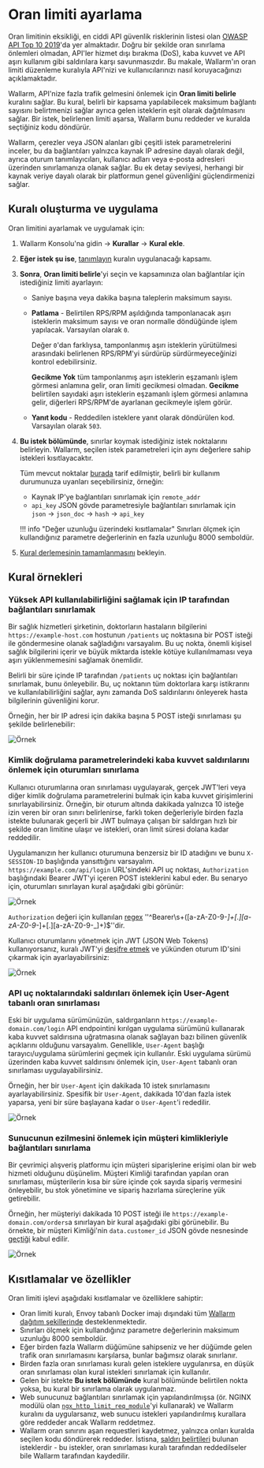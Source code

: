 # Oran limiti ayarlama

Oran limitinin eksikliği, en ciddi API güvenlik risklerinin listesi olan [OWASP API Top 10 2019](https://github.com/OWASP/API-Security/blob/master/editions/2019/en/0xa4-lack-of-resources-and-rate-limiting.md)'da yer almaktadır. Doğru bir şekilde oran sınırlama önlemleri olmadan, API'ler hizmet dışı bırakma (DoS), kaba kuvvet ve API aşırı kullanım gibi saldırılara karşı savunmasızdır. Bu makale, Wallarm'ın oran limiti düzenleme kuralıyla API'nizi ve kullanıcılarınızı nasıl koruyacağınızı açıklamaktadır.

Wallarm, API'nize fazla trafik gelmesini önlemek için **Oran limiti belirle** kuralını sağlar. Bu kural, belirli bir kapsama yapılabilecek maksimum bağlantı sayısını belirtmenizi sağlar ayrıca gelen isteklerin eşit olarak dağıtılmasını sağlar. Bir istek, belirlenen limiti aşarsa, Wallarm bunu reddeder ve kuralda seçtiğiniz kodu döndürür.

Wallarm, çerezler veya JSON alanları gibi çeşitli istek parametrelerini inceler, bu da bağlantıları yalnızca kaynak IP adresine dayalı olarak değil, ayrıca oturum tanımlayıcıları, kullanıcı adları veya e-posta adresleri üzerinden sınırlamanıza olanak sağlar. Bu ek detay seviyesi, herhangi bir kaynak veriye dayalı olarak bir platformun genel güvenliğini güçlendirmenizi sağlar. 

## Kuralı oluşturma ve uygulama

Oran limitini ayarlamak ve uygulamak için:

1. Wallarm Konsolu'na gidin → **Kurallar** → **Kural ekle**.
1. **Eğer istek şu ise**, [tanımlayın](rules.md#branch-description) kuralın uygulanacağı kapsamı.
1. **Sonra**, **Oran limiti belirle**'yi seçin ve kapsamınıza olan bağlantılar için istediğiniz limiti ayarlayın:

    * Saniye başına veya dakika başına taleplerin maksimum sayısı.
    * **Patlama** - Belirtilen RPS/RPM aşıldığında tamponlanacak aşırı isteklerin maksimum sayısı ve oran normalle döndüğünde işlem yapılacak. Varsayılan olarak `0`.

        Değer `0`'dan farklıysa, tamponlanmış aşırı isteklerin yürütülmesi arasındaki belirlenen RPS/RPM'yi sürdürüp sürdürmeyeceğinizi kontrol edebilirsiniz.

        **Gecikme Yok** tüm tamponlanmış aşırı isteklerin eşzamanlı işlem görmesi anlamına gelir, oran limiti gecikmesi olmadan. **Gecikme** belirtilen sayıdaki aşırı isteklerin eşzamanlı işlem görmesi anlamına gelir, diğerleri RPS/RPM'de ayarlanan gecikmeyle işlem görür.

    * **Yanıt kodu** - Reddedilen isteklere yanıt olarak döndürülen kod. Varsayılan olarak `503`.
1. **Bu istek bölümünde**, sınırlar koymak istediğiniz istek noktalarını belirleyin. Wallarm, seçilen istek parametreleri için aynı değerlere sahip istekleri kısıtlayacaktır.

    Tüm mevcut noktalar [burada](request-processing.md) tarif edilmiştir, belirli bir kullanım durumunuza uyanları seçebilirsiniz, örneğin:
    
    * Kaynak IP'ye bağlantıları sınırlamak için `remote_addr`
    * `api_key` JSON gövde parametresiyle bağlantıları sınırlamak için `json` → `json_doc` → `hash` → `api_key`

    !!! info "Değer uzunluğu üzerindeki kısıtlamalar"
        Sınırları ölçmek için kullandığınız parametre değerlerinin en fazla uzunluğu 8000 semboldür.
1. [Kural derlemesinin tamamlanmasını](rules.md) bekleyin.

## Kural örnekleri

<!-- ### API endpoint üzerindeki DoS saldırılarını önlemek için IP bağlantılarını sınırlamak

Kullanıcıların bir listesini döndüren bir UI bölümünüz olduğunu varsayalım, sayfa başına 200 kullanıcı sınırlaması ile. Sayfayı almak için UI, aşağıdaki URL'yi kullanarak sunucuya bir istekte bulunur: `https://example-domain.com/api/users?page=1&size=200`.

Bununla birlikte, bir saldırgan bunu `size` parametresini aşırı büyük bir sayıya (ör. 200,000) değiştirerek sömürebilir, bu da veritabanının yükünü artırabilir ve performans sorunlarına neden olabilir. Bu, API'nin yanıt veremeyecek hale geldiği ve herhangi bir istemciden daha fazla istekte bulunamadığı bir DoS (Hizmet Dışı Bırakma) saldırısı olarak bilinir.

Endpoint'e olan bağlantıları sınırlamak, bu tür saldırıları önlemeye yardımcı olur. Endpoint'e dakikada 1000 bağlantıya kadar olan bağlantıları sınırlayabilirsiniz. Bu, her bir IP'nin dakikada endpoint'e erişmeye çalışan her bir IP'ye uygulandığı anlamına gelir. `remote_address` [noktası](request-processing.md), isteği yapanın IP adresini belirlemek için kullanılır.

![Örnek](../../images/user-guides/rules/rate-limit-for-200-users.png) -->

### Yüksek API kullanılabilirliğini sağlamak için IP tarafından bağlantıları sınırlamak

Bir sağlık hizmetleri şirketinin, doktorların hastaların bilgilerini `https://example-host.com` hostunun `/patients` uç noktasına bir POST isteği ile göndermesine olanak sağladığını varsayalım. Bu uç nokta, önemli kişisel sağlık bilgilerini içerir ve büyük miktarda istekle kötüye kullanılmaması veya aşırı yüklenmemesini sağlamak önemlidir.

Belirli bir süre içinde IP tarafından `/patients` uç noktası için bağlantıları sınırlamak, bunu önleyebilir. Bu, uç noktanın tüm doktorlara karşı istikrarını ve kullanılabilirliğini sağlar, aynı zamanda DoS saldırılarını önleyerek hasta bilgilerinin güvenliğini korur.

Örneğin, her bir IP adresi için dakika başına 5 POST isteği sınırlaması şu şekilde belirlenebilir:

![Örnek](../../images/user-guides/rules/rate-limit-by-ip-for-patients.png)

### Kimlik doğrulama parametrelerindeki kaba kuvvet saldırılarını önlemek için oturumları sınırlama

Kullanıcı oturumlarına oran sınırlaması uygulayarak, gerçek JWT'leri veya diğer kimlik doğrulama parametrelerini bulmak için kaba kuvvet girişimlerini sınırlayabilirsiniz. Örneğin, bir oturum altında dakikada yalnızca 10 isteğe izin veren bir oran sınırı belirlenirse, farklı token değerleriyle birden fazla istekte bulunarak geçerli bir JWT bulmaya çalışan bir saldırgan hızlı bir şekilde oran limitine ulaşır ve istekleri, oran limit süresi dolana kadar reddedilir.

Uygulamanızın her kullanıcı oturumuna benzersiz bir ID atadığını ve bunu `X-SESSION-ID` başlığında yansıttığını varsayalım. `https://example.com/api/login` URL'sindeki API uç noktası, `Authorization` başlığındaki Bearer JWT'yi içeren POST isteklerini kabul eder. Bu senaryo için, oturumları sınırlayan kural aşağıdaki gibi görünür:

![Örnek](../../images/user-guides/rules/rate-limit-for-jwt.png)

`Authorization` değeri için kullanılan [regex](rules.md#condition-type-regex) ''^Bearer\s+([a-zA-Z0-9-_]+[.][a-zA-Z0-9-_]+[.][a-zA-Z0-9-_]+)$''dir.

Kullanıcı oturumlarını yönetmek için JWT (JSON Web Tokens) kullanıyorsanız, kuralı JWT'yi [deşifre etmek](request-processing.md#jwt) ve yükünden oturum ID'sini çıkarmak için ayarlayabilirsiniz:

![Örnek](../../images/user-guides/rules/rate-limit-for-session-in-jwt.png)

### API uç noktalarındaki saldırıları önlemek için User-Agent tabanlı oran sınırlaması

Eski bir uygulama sürümünüzün, saldırganların `https://example-domain.com/login` API endpointini kırılgan uygulama sürümünü kullanarak kaba kuvvet saldırısına uğratmasına olanak sağlayan bazı bilinen güvenlik açıklarını olduğunu varsayalım. Genellikle, `User-Agent` başlığı tarayıcı/uygulama sürümlerini geçmek için kullanılır. Eski uygulama sürümü üzerinden kaba kuvvet saldırısını önlemek için, `User-Agent` tabanlı oran sınırlaması uygulayabilirsiniz.

Örneğin, her bir `User-Agent` için dakikada 10 istek sınırlamasını ayarlayabilirsiniz. Spesifik bir `User-Agent`, dakikada 10'dan fazla istek yaparsa, yeni bir süre başlayana kadar o `User-Agent`'i rededilir.

![Örnek](../../images/user-guides/rules/rate-limit-by-user-agent.png)

<!-- ### DoS saldırılarını önlemek için endpoint tabanlı oran sınırlaması

Oran sınırlaması ayrıca belirli bir süre zarfında belirli bir endpointe yapılabilecek isteklerin sayısı için bir eşik belirlemeyi de içerebilir, örneğin dakikada 60 istek. Bir istemci bu limiti aşırsa, ilave istekler reddedilir.

Bu, DoS saldırılarını önlemeyi ve uygulamanın meşru kullanıcılar için kullanılabilir kalmasını sağlar. Ayrıca, sunucuda yükü azaltabilir, genel uygulama performansını iyileştirebilir ve uygulamanın suistimal veya kötüye kullanılmasını önleyebilir.

Bu belirli durumda, oran sınırlama kuralı, URI tarafından bağlantılara uygulanır, bu da Wallarm'ın otomatik olarak tek bir endpointe yönelen tekrarlanan istekleri tanımasını sağlar. İşte bu kuralın `https://example.com` hostunun bütün endpointlere nasıl çalışacağına dair bir örnek:

* Limit: Dakikada 60 istek (saniye başına 1 istek)
* Patlama: dakikada en fazla 20 isteğe izin ver (bu, trafikte ani bir artış olursa yararlı olabilir)
* Gecikme Yok: 20 fazla isteği eşzamanlı olarak süreci, istekler arasında oran sınırlaması gecikmesi olmaksızın.
* Yanıt kodu: limiti ve patlamayı aşan istekleri 503 kodu ile reddet
* Wallarm, bir tek endpointe hedeflenen tekrarlanan istekleri `uri` [noktası](request-processing.md) ile belirler.

    !!! info "URI'ye sorgu parametreleri dahil edilmez"
        Bu kural, belirtilen alanın herhangi bir yoluna yönelen istekleri sınırlar, herhangi bir sorgu parametresi içermez.

![Örnek](../../images/user-guides/rules/rate-limit-by-uri.png) -->

### Sunucunun ezilmesini önlemek için müşteri kimlikleriyle bağlantıları sınırlama

Bir çevrimiçi alışveriş platformu için müşteri siparişlerine erişimi olan bir web hizmeti olduğunu düşünelim. Müşteri Kimliği tarafından yapılan oran sınırlaması, müşterilerin kısa bir süre içinde çok sayıda sipariş vermesini önleyebilir, bu stok yönetimine ve sipariş hazırlama süreçlerine yük getirebilir.

Örneğin, her müşteriyi dakikada 10 POST isteği ile `https://example-domain.com/orders`a sınırlayan bir kural aşağıdaki gibi görünebilir. Bu örnekte, bir müşteri Kimliği'nin `data.customer_id` JSON gövde nesnesinde [geçtiği](request-processing.md#json_doc) kabul edilir.

![Örnek](../../images/user-guides/rules/rate-limit-by-customer-id.png)

## Kısıtlamalar ve özellikler

Oran limiti işlevi aşağıdaki kısıtlamalar ve özelliklere sahiptir:

* Oran limiti kuralı, Envoy tabanlı Docker imajı dışındaki tüm [Wallarm dağıtım şekillerinde](../../installation/supported-deployment-options.md) desteklenmektedir.
* Sınırları ölçmek için kullandığınız parametre değerlerinin maksimum uzunluğu 8000 semboldür.
* Eğer birden fazla Wallarm düğümüne sahipseniz ve her düğümde gelen trafik oran sınırlamasını karşılarsa, bunlar bağımsız olarak sınırlanır.
* Birden fazla oran sınırlaması kuralı gelen isteklere uygulanırsa, en düşük oran sınırlaması olan kural istekleri sınırlamak için kullanılır.
* Gelen bir istekte **Bu istek bölümünde** kural bölümünde belirtilen nokta yoksa, bu kural bir sınırlama olarak uygulanmaz.
* Web sunucunuz bağlantıları sınırlamak için yapılandırılmışsa (ör. NGINX modülü olan [`ngx_http_limit_req_module`](http://nginx.org/en/docs/http/ngx_http_limit_req_module.html)'yi kullanarak) ve Wallarm kuralını da uygularsanız, web sunucu istekleri yapılandırılmış kurallara göre reddeder ancak Wallarm reddetmez.
* Wallarm oran sınırını aşan requestleri kaydetmez, yalnızca onları kuralda seçilen kodu döndürerek reddeder. İstisna, [saldırı belirtileri](../../about-wallarm/protecting-against-attacks.md) bulunan isteklerdir - bu istekler, oran sınırlaması kuralı tarafından reddedilseler bile Wallarm tarafından kaydedilir.